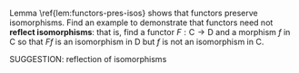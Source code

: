  Lemma \ref{lem:functors-pres-isos} shows that functors preserve isomorphisms. Find an example to demonstrate that functors need not **reflect isomorphisms**: that is, find a functor $F : \mathsf{C} \to \mathsf{D}$ and a morphism $f$ in $\mathsf{C}$ so that $Ff$ is an isomorphism in $\mathsf{D}$ but $f$ is not an isomorphism in $\mathsf{C}$.


SUGGESTION: reflection of isomorphisms